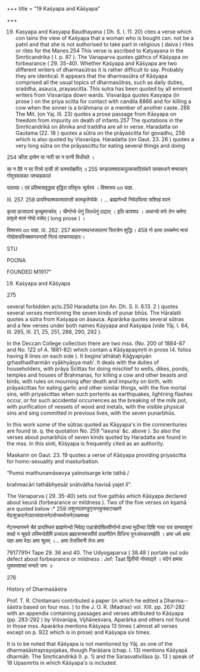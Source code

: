 +++
title = "19 Kaśyapa and Kāśyapa"

+++

19. Kasyapa and Kasyapa Baudhayana ( Dh. S. I. 11. 20) cites a verse which con tains the view of Kaśyapa that a woman who is bought can. not be a patnī and that she is not authorised to take part in religious ( daiva ) rites or rites for the Manes.254 This verse is ascribed to Katyayana in the Smrticandrika ( I. p. 87 ). The Vanaparva quotes gāthcs of Kāśyapa on forbearance ( 29. 35-40). Whether Kaśyapa and Kāśyapa are two different writers of dharmasūtras it is rather difficult to say. Probably they are identical. It appears that the dharmasūtra of Kāśyapa comprised all the usual topics of dharmasūtras, such as daily duties, sraddha, asauca, prayascitta. This sutra has been quoted by all eminent writers from Visvarūpa down wards. Visvarāpa quotes Kasyapa (in prose ) on the priya scitta for contact with candila 8866 and for killing a cow when the sinner is a brāhmana or a member of another caste. 288 The Mit. (on Yaj. III. 23) quotes a prose passage from Kāsyapa on freedom from impurity on death of infants.257 The quotations in the Smṛticandrikā on āhnika and traddha are all in verse. Haradatta on Gautama (22. 18 ) quotes a sūtra on the prāyaścitta for govadhu, 258 which is also quoted by Visvarūpa. Haradatta (on Gaut. 23. 26 ) quotes a very long sūtra on the prāyascittu for eating several things and doing 

254 क्रीता द्रव्येण या नारी सा न पत्नी विधीयते । 

सा न दैवे न सा पित्र्ये दासी तो कश्यपोब्रवीत् ॥ 255 चण्डालश्वपाकपुल्कसादिसंकरे सव्यवधाने षण्मासान् गोमूत्रयावकाः पश्चाहकालं 

पातव्याः। एवं प्रतिमासवृद्ध्या वृद्धिरा परिवृत्तः सूर्यरय । विश्वरूप on याज्ञ. 

III. 257. 258 प्रायश्चितमकामावाप्तौ कामकृतेप्येके । ... ब्राह्मणेभ्यो निवेदयित्वा सशिखं वपनं 

कृत्वा प्राजापत्यं कृच्छ्रमाचरेत् । चीर्णान्ते धेनुं तिलधेनुं दद्यात् । इति काश्यपः । अथान्यो वर्णः तेन चर्मणा प्रावृतो मासं गोष्ठे वसेत् ( long prose ) । 

विश्वरूप on याज्ञ. III. 262. 257 बालानामदन्तजातानां त्रिरात्रेण शुद्धिः। 458 गो हत्वा तच्चर्मणा मासं गोष्ठेशयस्त्रिषवणस्नायौ नित्यं पश्चगव्याहारः। 



STU 

POONA 

FOUNDED M1917" 

19. Kaśyapa and Kāśyapa 

275 

several forbidden acts.250 Haradatta (on An. Dh. S. II. 6.13. 2 ) quotes several verses mentioning the seven kinds of punar bhūs. The Hāralatii quotes a sūtra from Kaśyapa on āsauca. Aparārka quotes several sūtras and a few verses under both names Kaýyapa and Kaśyapa (vide Yāj. I. 64, III. 265, III. 21, 25, 251, 288, 290, 292 ). 

In the Deccan College collection there are two mss. (No. 200 of 1884-87 and No. 122 of A. 1881-82) which contain a Kāśyapaşmṛti in prose (4. folios having 8 lines on each side ). It begins'athātaḥ Kāģyapiyān grhasthadharmān vyākhyāsya maḥ'. It deals with the duties of householders, with prāya Ścittas for doing mischief to wells, dikes, ponds, temples and houses of Brahmanas, for killing a cow and other beasts and birds, with rules on mourning after death and impurity on birth, with prāyaścittas for eating garlic and other similar things, with the five mortal sins, with priyaścittas when such portents as earthquakes, lightning flashes occur, or for such accidental occurrences as the breaking of the milk pot, with purification of vessels of wood and inetals, with the visible physical sins and sing committed in previous lives, with the seven punarbhūs. 

In this work some of the sūtras quoted as Kāşyapa's in the cominenturies are found (e. q. the quotation No. 259 "lasuna' &c. above ). So also the verses about punarbhūs of seven kinds quoted by Haradatta are found in the mss. In this sinti, Kiiśyapa is frequently cited as an authority. 

Maskarin on Gaut. 23. 19 quotes a verse of Kāśyapa providing priyaścitta for homo-sexuality and masturbation. 

“Pumsi maithunamāsevya yatnotsarge krte tathā / 

brahmacāri tathābhyesāt snātvātha havisā yajet Il". 

The Vanaparva ( 29. 35-40) sets out five gathās which Kāśyapa declared about keunā (forbearance or mildness ). Two of the five verses on kşamā are quoted below :* 259 लशुनपलाण्डुगृजनकुक्कटभक्षणे मेदःशुक्रपानेऽयाज्ययाजनेऽभोज्यभोजनेऽभक्ष्यभक्ष 

णेऽगम्यागमने चैवं प्रायश्चित्तं ब्राह्मणेभ्यो निवेद्य पडात्रोपोषितवीर्णान्ते प्राच्या मुदीच्या दिशि गत्वा यत्र ग्राम्यपशूनां शब्दो न श्रूयते तस्मिन्देशेमिं प्रज्वाल्य ब्रह्मासनमास्तीर्य तत्प्रणीतेन विधिना पुनःसंस्कारमहेति । क्षमा धर्मः क्षमा यज्ञः क्षमा वेदाः क्षमा श्रुतम् ।... क्षमा तेजस्विनी तेजः क्षमा 

7917791H Tape 29. 36 and 40. The Udyogaparva ( 38.48 ) portale out odo defect about forbearance or mildness : Jef: Taat द्वितीयो नोपपद्यते । यदेनं क्षमया युक्तमशक्तं मन्यते जनः ॥ 

276 

History of Dharmaśāstra 

Prof. T. R. Chintamani contributed a paper (in which he edited a Dharma--śāstra based on four mss. ) to the J. O. R. (Madras) vol. XIII. pp. 267-282 with an appendix containing passages and verses attributed to Kāśyapa (pp. 283-292 ) by Viśvarūpa, Vijñāneśvara, Aparārka and others not found in those mss. Aparārka mentions Kāśyapa 13 times ( almost all verses except on p. 922 which is in prose) and Kaśyapa six times. 

It is to be noted that Kāśyapa is not mentioned by Yāj. as one of the dharmaśāstraprayojakas, though Parāśara (chap. I. 13) mentions Kāśyapā dharmāḥ. The Smṛticandrikā (I. p. 1) and the Sarasvativilāsa (p. 13 ) speak of 18 Upasmrtis in which Kāśyapa's is included. 
